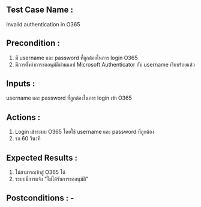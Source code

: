 ## Test Case Name : 
Invalid authentication in O365
## Precondition : 
1. มี username และ password ที่ถูกต้องในการ login O365
2. มีการตั้งค่าการขออนุมัติผ่านแอป Microsoft Authenticator กับ username เรียบร้อยแล้ว
## Inputs : 
username และ password ที่ถูกต้องในการ login เข้า O365
## Actions : 
1. Login เข้าระบบ O365 โดยใช้ username และ password ที่ถูกต้อง
2. รอ 60 วินาที
## Expected Results :
1. ไม่สามารถเข้าสู่ O365 ได้
2. ระบบมีการแจ้ง "ไม่ได้รับการขออนุมัติ"


## Postconditions : -
